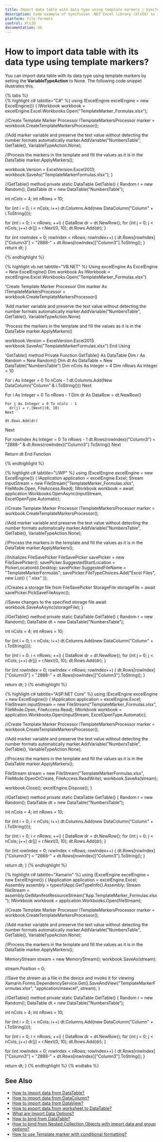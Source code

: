```yaml
---
title: Import data table with data type using template markers | Syncfusion
description: Code example of Syncfusion .NET Excel library (XlsIO) to import data table with its data type using template markers.
platform: file-formats
control: XlsIO
documentation: UG
---
```


# How to import data table with its data type using template markers?

You can import data table with its data type using template markers by setting the **VariableTypeAction** to None. The following code snippet illustrates this.

{% tabs %}  
{% highlight c# tabtitle="C#" %}
using (ExcelEngine excelEngine = new ExcelEngine())
{
  IWorkbook workbook = excelEngine.Excel.Workbooks.Open("TemplateMarker_Formulas.xlsx");

  //Create Template Marker Processor
  ITemplateMarkersProcessor marker = workbook.CreateTemplateMarkersProcessor();

  //Add marker variable and preserve the text value without detecting the number formats automatically
  marker.AddVariable("NumbersTable", GetTable(), VariableTypeAction.None);

  //Process the markers in the template and fill the values as it is in the DataTable
  marker.ApplyMarkers();

  workbook.Version = ExcelVersion.Excel2013;
  workbook.SaveAs("TemplateMarkerFormulas.xlsx");
}

//GetTable() method
private static DataTable GetTable()
{
  Random r = new Random();
  DataTable dt = new DataTable("NumbersTable");

  int nCols = 4;
  int nRows = 10;

  for (int i = 0; i < nCols; i++)
    dt.Columns.Add(new DataColumn("Column" + i.ToString()));

  for (int i = 0; i < nRows; ++i)
  {
    DataRow dr = dt.NewRow();
    for (int j = 0; j < nCols; j++)
      dr[j] = r.Next(0, 10);
    dt.Rows.Add(dr);
  }

  for (int rowIndex = 0;  rowIndex < nRows; rowIndex++)
  {
    dt.Rows[rowIndex]["Column3"] = "2888-" + dt.Rows[rowIndex]["Column3"].ToString();
  }
  return dt;
}

{% endhighlight %}

{% highlight vb.net tabtitle="VB.NET" %}
Using excelEngine As ExcelEngine = New ExcelEngine()
  Dim workbook As IWorkbook = excelEngine.Excel.Workbooks.Open("TemplateMarker_Formulas.xlsx")

  'Create Template Marker Processor
  Dim marker As ITemplateMarkersProcessor = workbook.CreateTemplateMarkersProcessor()

  'Add marker variable and preserve the text value without detecting the number formats automatically
  marker.AddVariable("NumbersTable", GetTable(), VariableTypeAction.None)

  'Process the markers in the template and fill the values as it is in the DataTable
  marker.ApplyMarkers()

  workbook.Version = ExcelVersion.Excel2013
  workbook.SaveAs("TemplateMarkerFormulas.xlsx")
End Using

'GetTable() method
Private Function GetTable() As DataTable
  Dim r As Random = New Random()
  Dim dt As DataTable = New DataTable("NumbersTable")
  Dim nCols As Integer = 4
  Dim nRows As Integer = 10

  For i As Integer = 0 To nCols - 1
    dt.Columns.Add(New DataColumn("Column" & i.ToString()))
  Next

  For i As Integer = 0 To nRows - 1
    Dim dr As DataRow = dt.NewRow()

    For j As Integer = 0 To nCols - 1
      dr(j) = r.[Next](0, 10)
    Next

    dt.Rows.Add(dr)
  Next

  For rowIndex As Integer = 0 To nRows - 1
      dt.Rows(rowIndex)("Column3") = "2888-" & dt.Rows(rowIndex)("Column3").ToString()
  Next

  Return dt
End Function

{% endhighlight %}

{% highlight c# tabtitle="UWP" %}
using (ExcelEngine excelEngine = new ExcelEngine())
{
  IApplication application = excelEngine.Excel;
  Stream inputStream = new FileStream("TemplateMarker_Formulas.xlsx", FileMode.Open, FileAccess.Read);
  IWorkbook workbook = await application.Workbooks.OpenAsync(inputStream, ExcelOpenType.Automatic);

  //Create Template Marker Processor
  ITemplateMarkersProcessor marker = workbook.CreateTemplateMarkersProcessor();

  //Add marker variable and preserve the text value without detecting the number formats automatically
  marker.AddVariable("NumbersTable", GetTable(), VariableTypeAction.None);

  //Process the markers in the template and fill the values as it is in the DataTable
  marker.ApplyMarkers();

  //Initializes FileSavePicker
  FileSavePicker savePicker = new FileSavePicker();
  savePicker.SuggestedStartLocation = PickerLocationId.Desktop;
  savePicker.SuggestedFileName = "TemplateMarkerFormulas";
  savePicker.FileTypeChoices.Add("Excel Files", new List<string>() { ".xlsx" });

  //Creates a storage file from FileSavePicker
  StorageFile storageFile = await savePicker.PickSaveFileAsync();

  //Saves changes to the specified storage file
  await workbook.SaveAsAsync(storageFile);
}

//GetTable() method
private static DataTable GetTable()
{
  Random r = new Random();
  DataTable dt = new DataTable("NumbersTable");

  int nCols = 4;
  int nRows = 10;

  for (int i = 0; i < nCols; i++)
    dt.Columns.Add(new DataColumn("Column" + i.ToString()));

  for (int i = 0; i < nRows; ++i)
  {
    DataRow dr = dt.NewRow();
    for (int j = 0; j < nCols; j++)
      dr[j] = r.Next(0, 10);
    dt.Rows.Add(dr);
  }

  for (int rowIndex = 0; rowIndex < nRows; rowIndex++)
  {
    dt.Rows[rowIndex]["Column3"] = "2888-" + dt.Rows[rowIndex]["Column3"].ToString();
  }

  return dt;
}
{% endhighlight %}

{% highlight c# tabtitle="ASP.NET Core" %}
using (ExcelEngine excelEngine = new ExcelEngine())
{
  IApplication application = excelEngine.Excel;
  FileStream inputStream = new FileStream("TemplateMarker_Formulas.xlsx", FileMode.Open, FileAccess.Read);
  IWorkbook workbook = application.Workbooks.Open(inputStream, ExcelOpenType.Automatic);

  //Create Template Marker Processor
  ITemplateMarkersProcessor marker = workbook.CreateTemplateMarkersProcessor();

  //Add marker variable and preserve the text value without detecting the number formats automatically
  marker.AddVariable("NumbersTable", GetTable(), VariableTypeAction.None);

  //Process the markers in the template and fill the values as it is in the DataTable
  marker.ApplyMarkers();

  FileStream stream = new FileStream("TemplateMarkerFormulas.xlsx", FileMode.OpenOrCreate, FileAccess.ReadWrite);
  workbook.SaveAs(stream);

  workbook.Close();
  excelEngine.Dispose();
}

//GetTable() method
private static DataTable GetTable()
{
  Random r = new Random();
  DataTable dt = new DataTable("NumbersTable");

  int nCols = 4;
  int nRows = 10;

  for (int i = 0; i < nCols; i++)
    dt.Columns.Add(new DataColumn("Column" + i.ToString()));

  for (int i = 0; i < nRows; ++i)
  {
    DataRow dr = dt.NewRow();
    for (int j = 0; j < nCols; j++)
      dr[j] = r.Next(0, 10);
    dt.Rows.Add(dr);
  }

  for (int rowIndex = 0; rowIndex < nRows; rowIndex++)
  {
    dt.Rows[rowIndex]["Column3"] = "2888-" + dt.Rows[rowIndex]["Column3"].ToString();
  }

  return dt;
}
{% endhighlight %}

{% highlight c# tabtitle="Xamarin" %}
using (ExcelEngine excelEngine = new ExcelEngine())
{
  IApplication application = excelEngine.Excel;
  Assembly assembly = typeof(App).GetTypeInfo().Assembly;
  Stream fileStream = assembly.GetManifestResourceStream("App.TemplateMarker_Formulas.xlsx");
  IWorkbook workbook = application.Workbooks.Open(fileStream);

  //Create Template Marker Processor
  ITemplateMarkersProcessor marker = workbook.CreateTemplateMarkersProcessor();

  //Add marker variable and preserve the text value without detecting the number formats automatically
  marker.AddVariable("NumbersTable", GetTable(), VariableTypeAction.None);

  //Process the markers in the template and fill the values as it is in the DataTable
  marker.ApplyMarkers();

  MemoryStream stream = new MemoryStream();
  workbook.SaveAs(stream);

  stream.Position = 0;

  //Save the stream as a file in the device and invoke it for viewing
  Xamarin.Forms.DependencyService.Get<ISave>().SaveAndView("TemplateMarkerFormulas.xlsx", "application/msexcel", stream);
}

//GetTable() method
private static DataTable GetTable()
{
  Random r = new Random();
  DataTable dt = new DataTable("NumbersTable");

  int nCols = 4;
  int nRows = 10;

  for (int i = 0; i < nCols; i++)
    dt.Columns.Add(new DataColumn("Column" + i.ToString()));

  for (int i = 0; i < nRows; ++i)
  {
    DataRow dr = dt.NewRow();
    for (int j = 0; j < nCols; j++)
      dr[j] = r.Next(0, 10);
    dt.Rows.Add(dr);
  }

  for (int rowIndex = 0; rowIndex < nRows; rowIndex++)
  {
    dt.Rows[rowIndex]["Column3"] = "2888-" + dt.Rows[rowIndex]["Column3"].ToString();
  }

  return dt;
}
{% endhighlight %}
{% endtabs %}

## See Also

* [How to import data from DataTable?](https://help.syncfusion.com/file-formats/xlsio/working-with-data#import-data-from-datatable)
* [How to import data from DataColumn?](https://help.syncfusion.com/file-formats/xlsio/working-with-data#import-data-from-datacolumn)
* [How to import data from DataView?](https://help.syncfusion.com/file-formats/xlsio/working-with-data#import-data-from-dataview)
* [How to export data from worksheet to DataTable?](https://help.syncfusion.com/file-formats/xlsio/working-with-data#import-data-from-datatable)
* [What are Import Data Options?](https://help.syncfusion.com/file-formats/xlsio/working-with-data#import-data-options)
* [How to bind from DataTable?](https://help.syncfusion.com/file-formats/xlsio/working-with-template-markers#bind-from-datatable)
* [How to bind from Nested Collection Objects with import data and group options?](https://help.syncfusion.com/file-formats/xlsio/working-with-template-markers#bind-from-nested-collection-objects-with-import-data-and-group-options)
* [How to use Template marker with conditional formatting?](https://help.syncfusion.com/file-formats/xlsio/working-with-template-markers#template-marker-with-conditional-formatting)

